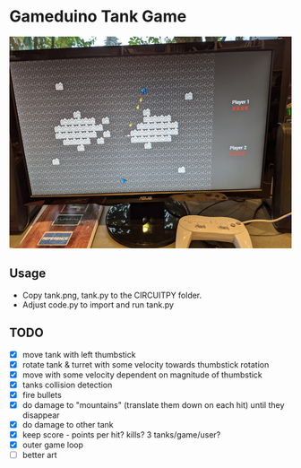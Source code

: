 # Gameduino Tank Game

![Image of Game Running](/tank_run_210314.jpg)

## Usage

- Copy tank.png, tank.py to the CIRCUITPY folder.
- Adjust code.py to import and run tank.py

## TODO

- [x] move tank with left thumbstick
- [x] rotate tank & turret with some velocity towards thumbstick rotation
- [x] move with some velocity dependent on magnitude of thumbstick
- [x] tanks collision detection
- [x] fire bullets
- [x] do damage to "mountains" (translate them down on each hit) until they disappear
- [x] do damage to other tank
- [x] keep score - points per hit? kills?  3 tanks/game/user?
- [x] outer game loop
- [ ] better art
